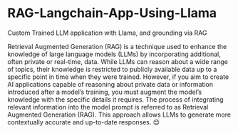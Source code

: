 # RAG-Langchain-App-Using-Llama
Custom Trained LLM application with Llama, and grounding via RAG

Retrieval Augmented Generation (RAG) is a technique used to enhance the knowledge of large language models (LLMs) by incorporating additional, often private or real-time, data. While LLMs can reason about a wide range of topics, their knowledge is restricted to publicly available data up to a specific point in time when they were trained. However, if you aim to create AI applications capable of reasoning about private data or information introduced after a model’s training, you must augment the model’s knowledge with the specific details it requires. The process of integrating relevant information into the model prompt is referred to as Retrieval Augmented Generation (RAG). This approach allows LLMs to generate more contextually accurate and up-to-date responses. 😊
